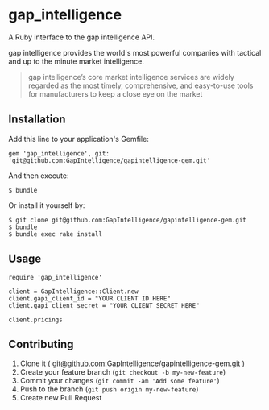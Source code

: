 gap_intelligence
=======

A Ruby interface to the gap intelligence API.

gap intelligence provides the world's most powerful companies with tactical and up to the minute market intelligence.

> gap intelligence’s core market intelligence services are widely regarded as the most
> timely, comprehensive, and easy-to-use tools for manufacturers to keep a close eye
> on the market

## Installation

Add this line to your application's Gemfile:

    gem 'gap_intelligence', git: 'git@github.com:GapIntelligence/gapintelligence-gem.git'

And then execute:

    $ bundle

Or install it yourself by:

    $ git clone git@github.com:GapIntelligence/gapintelligence-gem.git
    $ bundle
    $ bundle exec rake install

## Usage

```
require 'gap_intelligence'

client = GapIntelligence::Client.new
client.gapi_client_id = "YOUR CLIENT ID HERE"
client.gapi_client_secret = "YOUR CLIENT SECRET HERE"

client.pricings
```

## Contributing

1. Clone it ( git@github.com:GapIntelligence/gapintelligence-gem.git )
2. Create your feature branch (`git checkout -b my-new-feature`)
3. Commit your changes (`git commit -am 'Add some feature'`)
4. Push to the branch (`git push origin my-new-feature`)
5. Create new Pull Request
